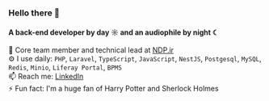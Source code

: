 ### Hello there 👋

#### A back-end developer by day ☼ and an audiophile by night ☾

👥 Core team member and technical lead at [NDP.ir](https://ndp.ir)<br>
⚙️ I use daily: `PHP`, `Laravel`, `TypeScript`, `JavaScript`, `NestJS`, `Postgesql`, `MySQL`, `Redis`, `Minio`, `Liferay Portal`, `BPMS`<br>
📫 Reach me: [LinkedIn](https://www.linkedin.com/in/fekri-m/)<br>
⚡️ Fun fact: I'm a huge fan of Harry Potter and Sherlock Holmes<br>

